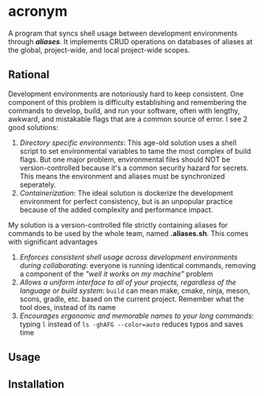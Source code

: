 # acronym
A program that syncs shell usage between development environments through ***aliases***. It implements CRUD operations on databases of aliases at the global, project-wide, and local project-wide scopes.

## Rational
Development environments are notoriously hard to keep consistent. One component of this problem is difficulty establishing and remembering the commands to develop, build, and run your software, often with
lengthy, awkward, and mistakable flags that are a common source of error. I see 2 good solutions:
1. *Directory specific environments*: This age-old solution uses a shell script to set environmental variables to tame the most complex of build flags. But one major problem, environmental files should NOT be
   version-controlled because it's a common security hazard for secrets. This means the environment and aliases must be synchronized seperately.
3. *Containerization*: The ideal solution is dockerize the development environment for perfect consistency, but is an unpopular practice because of the added complexity and performance impact.

My solution is a version-controlled file strictly containing aliases for commands to be used by the whole team, named **.aliases.sh**. This comes with significant advantages
1. *Enforces consistent shell usage across development environments during collaborating*: everyone is running identical commands, removing a component of the *"well it works on my machine"* problem
2. *Allows a uniform interface to all of your projects, regardless of the language or build system*: `build` can mean make, cmake, ninja, meson, scons, gradle, etc. based on the current project. Remember what the
   tool does, instead of its name
4. *Encourages ergonomic and memorable names to your long commands*: typing `l` instead of `ls -ghAFG --color=auto` reduces typos and saves time

## Usage

## Installation
